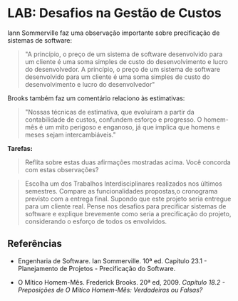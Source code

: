 # LAB: Desafios na Gestão de Custos 

Iann Sommerville faz uma observação importante sobre precificação de sistemas de software:

> "A princípio, o preço de um sistema de software desenvolvido para um cliente é uma soma simples de custo do desenvolvimento e lucro do desenvolvedor. A princípio, o preço de um sistema de software desenvolvido para um cliente é uma soma simples de custo do desenvolvimento e lucro do desenvolvedor"

Brooks também faz um comentário relaciono às estimativas:

> "Nossas técnicas de estimativa, que evoluíram a partir da contabilidade de custos,  confundem esforço e progresso. O homem-mês é um mito perigoso e enganoso, já que implica que homens e meses sejam intercambiáveis."

**Tarefas:**

> Reflita sobre estas duas afirmações mostradas acima. Você concorda com estas observações?

> Escolha um dos Trabalhos Interdisciplinares realizados nos últimos semestres. Compare as funcionalidades propostas,o cronograma previsto com a entrega final. Supondo que este projeto seria entregue para um cliente real. Pense nos desafios para precificar sistemas de software e explique brevemente como seria a precificação do projeto, considerando o esforço de todos os envolvidos.

## Referências

* Engenharia de Software. Ian Sommerville. 10ª ed. Capítulo 23.1 - Planejamento de Projetos - Precificação do Software.

* O Mítico Homem-Mês. Frederick Brooks. 20ª ed, 2009. _Capítulo 18.2 - Preposições de O Mítico Homem-Mês: Verdadeiras ou Falsas?_



